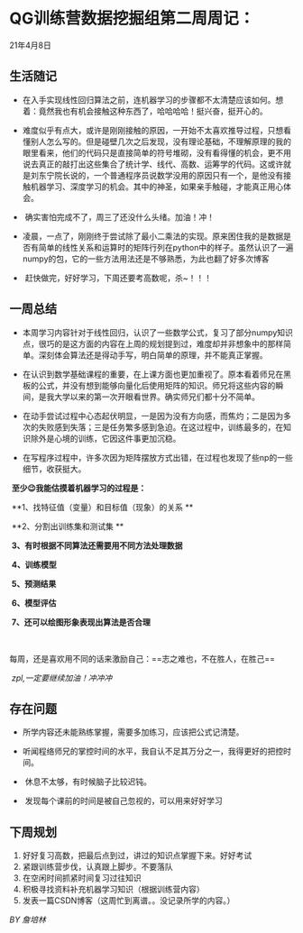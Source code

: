 # QG训练营数据挖掘组第二周周记：
21年4月8日

## 生活随记

-   ​		在入手实现线性回归算法之前，连机器学习的步骤都不太清楚应该如何。想着：竟然我也有机会接触这种东西了，哈哈哈哈！挺兴奋，挺开心的。

-   ​		难度似乎有点大，或许是刚刚接触的原因，一开始不太喜欢推导过程，只想看懂别人怎么写的。但是碰壁几次之后发现，没有理论基础，不理解原理的我的眼里看来，他们的代码只是直接简单的符号堆砌，没有看得懂的机会，更不用说去真正的敲打出这些集合了统计学、线代、高数、运筹学的代码。这或许就是刘东宁院长说的，一个普通程序员说数学没用的原因只有一个，是他没有接触机器学习、深度学习的机会。其中的神圣，如果亲手触碰，才能真正用心体会。

-   ​		确实害怕完成不了，周三了还没什么头绪。加油！冲！

-   ​		凌晨，一点了，刚刚终于尝试除了最小二乘法的实现。原来困住我的是数据是否有简单的线性关系和运算时的矩阵行列在python中的样子。虽然认识了一遍numpy的包，它的一些方法用法还是不够熟悉，为此也翻了好多次博客

-   ​		赶快做完，好好学习，下周还要考高数呢，杀~！！！


## 一周总结

-   ​		本周学习内容针对于线性回归，认识了一些数学公式，复习了部分numpy知识点，很巧的是这方面的内容在上周的规划提到过，难度却并非想象中的那样简单。深刻体会算法还是得动手写，明白简单的原理，并不能真正掌握。

-   ​		在认识到数学基础课程的重要，在上课方面也更加重视了。原本看着师兄在黑板的公式，并没有想到能够向量化后使用矩阵的知识。师兄将这些内容的瞬间，是我大学以来的第一次开眼看世界。确实师兄们都十分不简单。

-   ​		在动手尝试过程中心态起伏明显，一是因为没有方向感，而焦灼；二是因为多次的失败感到失落；三是任务繁多感到急迫。在这过程中，训练最多的，在知识除外是心境的训练，它因这件事更加沉稳。

-   ​		在写程序过程中，许多次因为矩阵摆放方式出错，在过程也发现了些np的一些细节，收获挺大。

​		**至少:wink:我能估摸着机器学习的过程是：**

​	 	**1、找特征值（变量）和目标值（现象）的关系 **

​	     **2、分割出训练集和测试集  **

​	     **3、有时根据不同算法还需要用不同方法处理数据**

​		 **4、训练模型**

​		 **5、预测结果**

​		 **6、模型评估**

​	     **7、还可以绘图形象表现出算法是否合理**

​					

​		每周，还是喜欢用不同的话来激励自己：==志之难也，不在胜人，在胜己==              

​		*zpl,一定要继续加油！冲冲冲*

## 存在问题

-   ​		所学内容还未能熟练掌握，需要多加练习，应该把公式记清楚。

-   ​		听闻程络师兄的掌控时间的水平，我自认不足其万分之一，我得更好的把控时间。

-   ​		休息不太够，有时候脑子比较迟钝。

-   ​		发现每个课前的时间是被自己忽视的，可以用来好好学习

## 下周规划

1.  好好复习高数，把最后点到过，讲过的知识点掌握下来。好好考试
2.  紧跟训练营步伐，认真跟上脚步。不要落队
3.  在空闲时间抓紧时间复习过往知识
4.  积极寻找资料补充机器学习知识（根据训练营内容）
5.  发表一篇CSDN博客（这周忙到离谱。。没记录所学的内容。）



*BY    詹培林*